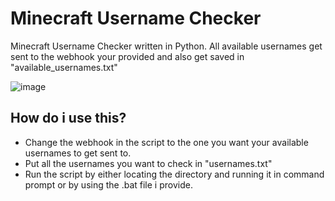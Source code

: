 # Minecraft Username Checker
Minecraft Username Checker written in Python.
All available usernames get sent to the webhook your provided and also get saved in "available_usernames.txt"

![image](https://cdn.upload.systems/uploads/YBcqip7C.png)
## How do i use this?
- Change the webhook in the script to the one you want your available usernames to get sent to.
- Put all the usernames you want to check in "usernames.txt"
- Run the script by either locating the directory and running it in command prompt or by using the .bat file i provide.
